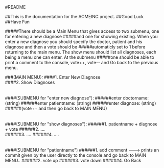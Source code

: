 #README

##This is the documentation for the ACMEINC project. 
##Good Luck
##Have Fun

#####There should be a Main Menu that gives access to two submenu, one for entering a new diagnose 
#####and one for showing existing. When you enter a new diagnose you should specify the doctor, patient and his diagnose and then a vote should be 
#####automaticly set to 1 before returning to the main menu. The show menu should list all diagnoses, each being a menu one can enter. At the submenu 
#####one should be able to print a comment to the console, vote++, vote-- and Go back to the previous menu.

###(MAIN MENU):
####1. Enter New Diagnose		
####2. Show Diagnoses
<br>
<br>
<br>
####(SUBMENU for "enter new diagnose"):
######enter doctorname: (string)
######enter patientname: (string)
######enter diagnose: (string)
######(vote++ and then go back to MAIN MENU) 
<br>
<br>
<br>
####(SUBMENU for "show diagnoses"):
######1. patientname + diagnose + vote
######2. ....					
######3. ....
######4. ....
<br>
<br>
<br>
####(SUBMENU for "patientname")
######1. add comment ---> prints an commit given by the user directly to the console and go back to MAIN MENU..
######2. vote up
######3. vote down
######4. Go Back
<br>
<br>
<br>

		